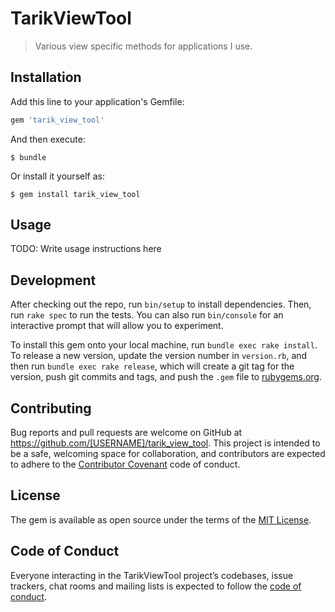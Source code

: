 # TarikViewTool

> Various view specific methods for applications I use.

## Installation

Add this line to your application's Gemfile:

```ruby
gem 'tarik_view_tool'
```

And then execute:

    $ bundle

Or install it yourself as:

    $ gem install tarik_view_tool

## Usage

TODO: Write usage instructions here

## Development

After checking out the repo, run `bin/setup` to install dependencies. Then, run `rake spec` to run the tests. You can also run `bin/console` for an interactive prompt that will allow you to experiment.

To install this gem onto your local machine, run `bundle exec rake install`. To release a new version, update the version number in `version.rb`, and then run `bundle exec rake release`, which will create a git tag for the version, push git commits and tags, and push the `.gem` file to [rubygems.org](https://rubygems.org).

## Contributing

Bug reports and pull requests are welcome on GitHub at https://github.com/[USERNAME]/tarik_view_tool. This project is intended to be a safe, welcoming space for collaboration, and contributors are expected to adhere to the [Contributor Covenant](http://contributor-covenant.org) code of conduct.

## License

The gem is available as open source under the terms of the [MIT License](http://opensource.org/licenses/MIT).

## Code of Conduct

Everyone interacting in the TarikViewTool project’s codebases, issue trackers, chat rooms and mailing lists is expected to follow the [code of conduct](https://github.com/[USERNAME]/tarik_view_tool/blob/master/CODE_OF_CONDUCT.md).
